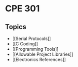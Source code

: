 # CPE 301

## Topics

- [[Serial Protocols]]
- [[C Coding]]
- [[Programming Tools]]
- [[Allowable Project Libraries]]
- [[Electronics References]]
